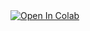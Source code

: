 <a target="_blank" href="https://colab.research.google.com/github/RudraKhunti/SAM2-Auto-Seg.git">
<img src="https://colab.research.google.com/assets/colab-badge.svg" alt="Open In Colab"/>
</a>
